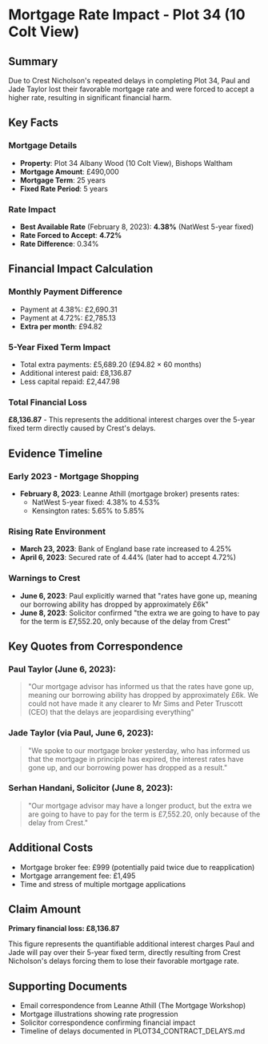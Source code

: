 # Mortgage Rate Impact - Plot 34 (10 Colt View)

## Summary
Due to Crest Nicholson's repeated delays in completing Plot 34, Paul and Jade Taylor lost their favorable mortgage rate and were forced to accept a higher rate, resulting in significant financial harm.

## Key Facts

### Mortgage Details
- **Property**: Plot 34 Albany Wood (10 Colt View), Bishops Waltham
- **Mortgage Amount**: £490,000
- **Mortgage Term**: 25 years
- **Fixed Rate Period**: 5 years

### Rate Impact
- **Best Available Rate** (February 8, 2023): **4.38%** (NatWest 5-year fixed)
- **Rate Forced to Accept**: **4.72%**
- **Rate Difference**: 0.34%

## Financial Impact Calculation

### Monthly Payment Difference
- Payment at 4.38%: £2,690.31
- Payment at 4.72%: £2,785.13
- **Extra per month**: £94.82

### 5-Year Fixed Term Impact
- Total extra payments: £5,689.20 (£94.82 × 60 months)
- Additional interest paid: £8,136.87
- Less capital repaid: £2,447.98

### Total Financial Loss
**£8,136.87** - This represents the additional interest charges over the 5-year fixed term directly caused by Crest's delays.

## Evidence Timeline

### Early 2023 - Mortgage Shopping
- **February 8, 2023**: Leanne Athill (mortgage broker) presents rates:
  - NatWest 5-year fixed: 4.38% to 4.53%
  - Kensington rates: 5.65% to 5.85%

### Rising Rate Environment
- **March 23, 2023**: Bank of England base rate increased to 4.25%
- **April 6, 2023**: Secured rate of 4.44% (later had to accept 4.72%)

### Warnings to Crest
- **June 6, 2023**: Paul explicitly warned that "rates have gone up, meaning our borrowing ability has dropped by approximately £6k"
- **June 8, 2023**: Solicitor confirmed "the extra we are going to have to pay for the term is £7,552.20, only because of the delay from Crest"

## Key Quotes from Correspondence

### Paul Taylor (June 6, 2023):
> "Our mortgage advisor has informed us that the rates have gone up, meaning our borrowing ability has dropped by approximately £6k. We could not have made it any clearer to Mr Sims and Peter Truscott (CEO) that the delays are jeopardising everything"

### Jade Taylor (via Paul, June 6, 2023):
> "We spoke to our mortgage broker yesterday, who has informed us that the mortgage in principle has expired, the interest rates have gone up, and our borrowing power has dropped as a result."

### Serhan Handani, Solicitor (June 8, 2023):
> "Our mortgage advisor may have a longer product, but the extra we are going to have to pay for the term is £7,552.20, only because of the delay from Crest."

## Additional Costs
- Mortgage broker fee: £999 (potentially paid twice due to reapplication)
- Mortgage arrangement fee: £1,495
- Time and stress of multiple mortgage applications

## Claim Amount
**Primary financial loss: £8,136.87**

This figure represents the quantifiable additional interest charges Paul and Jade will pay over their 5-year fixed term, directly resulting from Crest Nicholson's delays forcing them to lose their favorable mortgage rate.

## Supporting Documents
- Email correspondence from Leanne Athill (The Mortgage Workshop)
- Mortgage illustrations showing rate progression
- Solicitor correspondence confirming financial impact
- Timeline of delays documented in PLOT34_CONTRACT_DELAYS.md